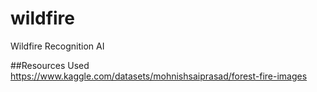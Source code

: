 # wildfire
Wildfire Recognition AI

##Resources Used
https://www.kaggle.com/datasets/mohnishsaiprasad/forest-fire-images
